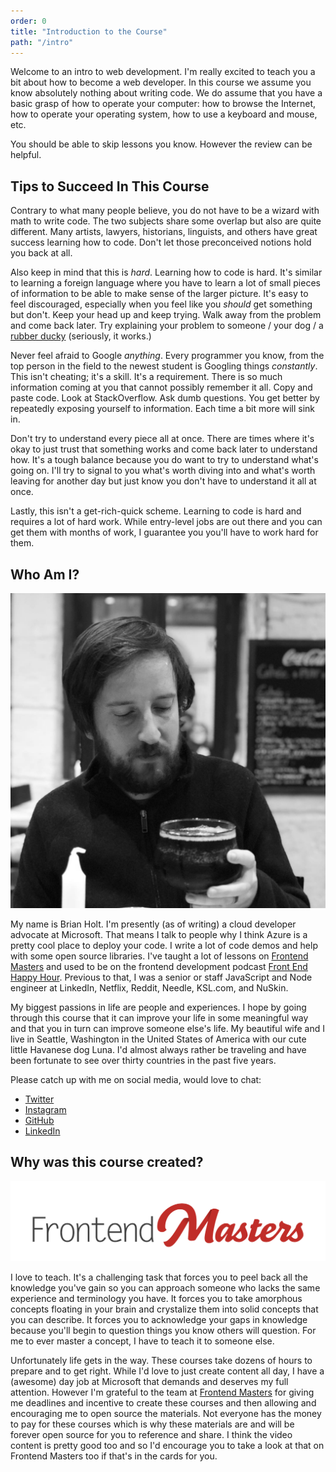 ```yaml
---
order: 0
title: "Introduction to the Course"
path: "/intro"
---
```


Welcome to an intro to web development. I'm really excited to teach you a bit about how to become a web developer. In this course we assume you know absolutely nothing about writing code. We do assume that you have a basic grasp of how to operate your computer: how to browse the Internet, how to operate your operating system, how to use a keyboard and mouse, etc.

You should be able to skip lessons you know. However the review can be helpful.

## Tips to Succeed In This Course

Contrary to what many people believe, you do not have to be a wizard with math to write code. The two subjects share some overlap but also are quite different. Many artists, lawyers, historians, linguists, and others have great success learning how to code. Don't let those preconceived notions hold you back at all.

Also keep in mind that this is _hard_. Learning how to code is hard. It's similar to learning a foreign language where you have to learn a lot of small pieces of information to be able to make sense of the larger picture. It's easy to feel discouraged, especially when you feel like you _should_ get something but don't. Keep your head up and keep trying. Walk away from the problem and come back later. Try explaining your problem to someone / your dog / a [rubber ducky][rubber-duck] (seriously, it works.)

Never feel afraid to Google _anything_. Every programmer you know, from the top person in the field to the newest student is Googling things _constantly_. This isn't cheating; it's a skill. It's a requirement. There is so much information coming at you that cannot possibly remember it all. Copy and paste code. Look at StackOverflow. Ask dumb questions. You get better by repeatedly exposing yourself to information. Each time a bit more will sink in.

Don't try to understand every piece all at once. There are times where it's okay to just trust that something works and come back later to understand how. It's a tough balance because you do want to try to understand what's going on. I'll try to signal to you what's worth diving into and what's worth leaving for another day but just know you don't have to understand it all at once.

Lastly, this isn't a get-rich-quick scheme. Learning to code is hard and requires a lot of hard work. While entry-level jobs are out there and you can get them with months of work, I guarantee you you'll have to work hard for them.

## Who Am I?

![Brian drinking a beer](./images/brian.jpg)

My name is Brian Holt. I'm presently (as of writing) a cloud developer advocate at Microsoft. That means I talk to people why I think Azure is a pretty cool place to deploy your code. I write a lot of code demos and help with some open source libraries. I've taught a lot of lessons on [Frontend Masters][frontend-masters] and used to be on the frontend development podcast [Front End Happy Hour][fehh]. Previous to that, I was a senior or staff JavaScript and Node engineer at LinkedIn, Netflix, Reddit, Needle, KSL.com, and NuSkin.

My biggest passions in life are people and experiences. I hope by going through this course that it can improve your life in some meaningful way and that you in turn can improve someone else's life. My beautiful wife and I live in Seattle, Washington in the United States of America with our cute little Havanese dog Luna. I'd almost always rather be traveling and have been fortunate to see over thirty countries in the past five years.

Please catch up with me on social media, would love to chat:

* [Twitter][twitter]
* [Instagram][instagram]
* [GitHub][github]
* [LinkedIn][linkedin]

## Why was this course created?

![Frontend Masters Logo](./images/FrontendMastersLogo.png)

I love to teach. It's a challenging task that forces you to peel back all the knowledge you've gain so you can approach someone who lacks the same experience and terminology you have. It forces you to take amorphous concepts floating in your brain and crystalize them into solid concepts that you can describe. It forces you to acknowledge your gaps in knowledge because you'll begin to question things you know others will question. For me to ever master a concept, I have to teach it to someone else.

Unfortunately life gets in the way. These courses take dozens of hours to prepare and to get right. While I'd love to just create content all day, I have a (awesome) day job at Microsoft that demands and deserves my full attention. However I'm grateful to the team at [Frontend Masters][fem] for giving me deadlines and incentive to create these courses and then allowing and encouraging me to open source the materials. Not everyone has the money to pay for these courses which is why these materials are and will be forever open source for you to reference and share. I think the video content is pretty good too and so I'd encourage you to take a look at that on Frontend Masters too if that's in the cards for you.

[rubber-duck]: https://en.wikipedia.org/wiki/Rubber_duck_debugging
[frontend-masters]: https://frontendmasters.com/teachers/brian-holt/
[fehh]: http://frontendhappyhour.com/
[fem]: https://frontendmasters.com/
[twitter]: https://twitter.com/holtbt
[instagram]: https://www.instagram.com/briantholt/
[github]: https://github.com/btholt
[linkedin]: https://www.linkedin.com/in/btholt/
